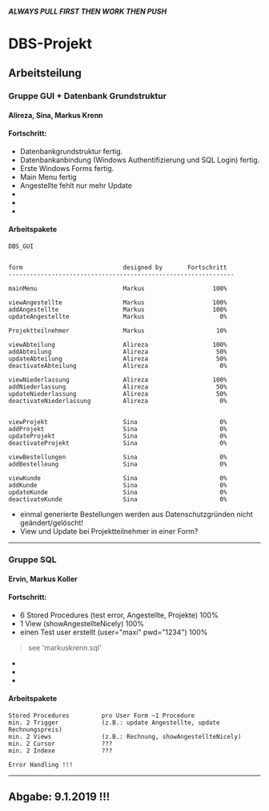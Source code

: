 ##### ALWAYS PULL FIRST THEN WORK THEN PUSH

# DBS-Projekt

## Arbeitsteilung

### Gruppe GUI + Datenbank Grundstruktur

#### Alireza, Sina, Markus Krenn

#### Fortschritt:
* Datenbankgrundstruktur fertig.
* Datenbankanbindung (Windows Authentifizierung und SQL Login) fertig.
* Erste Windows Forms fertig.
* Main Menu fertig
* Angestellte fehlt nur mehr Update
* 
* 
* 

#### Arbeitspakete
```
DBS_GUI


form                            designed by       Fortschritt
---------------------------------------------------------------

mainMenu                        Markus                   100%

viewAngestellte                 Markus                   100%
addAngestellte                  Markus                   100%
updateAngestellte               Markus                     0%

Projektteilnehmer               Markus                    10%

viewAbteilung                   Alireza                  100%
addAbteilung                    Alireza                   50%
updateAbteilung                 Alireza                   50%
deactivateAbteilung             Alireza                    0%

viewNiederlassung               Alireza                  100%
addNiederlassung                Alireza                   50%
updateNiederlassung             Alireza                   50%
deactivateNiederlassung         Alireza                    0%


viewProjekt                     Sina                       0%
addProjekt                      Sina                       0%
updateProjekt                   Sina                       0%
deactivateProjekt               Sina                       0%

viewBestellungen                Sina                       0%
addBestelleung                  Sina                       0%

viewKunde                       Sina                       0%
addKunde                        Sina                       0%
updateKunde                     Sina                       0%
deactivateKunde                 Sina                       0%
```

* einmal generierte Bestellungen werden aus Datenschutzgründen nicht geändert/gelöscht!
* View und Update bei Projektteilnehmer in einer Form?


---

### Gruppe SQL

#### Ervin, Markus Koller

#### Fortschritt:
* 6 Stored Procedures (test error, Angestellte, Projekte)   100%
* 1 View (showAngestellteNicely)                            100%
* einen Test user erstellt (user="maxi" pwd="1234")         100%

> see 'markuskrenn.sql'

* 
* 
* 


#### Arbeitspakete
```
Stored Procedures         pro User Form ~1 Procedure
min. 2 Trigger            (z.B.: update Angestellte, update Rechnungspreis)
min. 2 Views              (z.B.: Rechnung, showAngestellteNicely)
min. 2 Cursor             ???
min. 2 Indexe             ???

Error Handling !!!
```

---

## Abgabe: 9.1.2019 !!!

